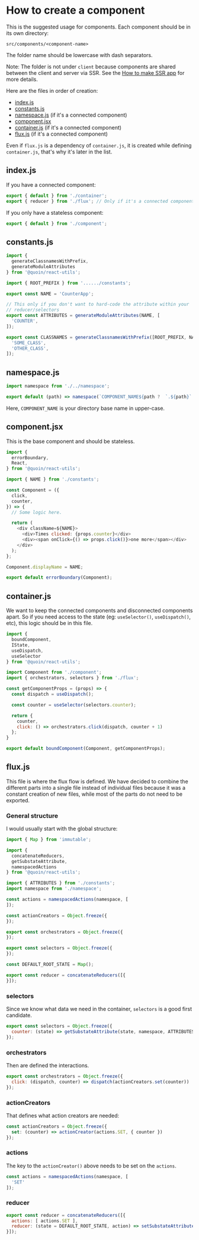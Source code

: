 # How to create a component

This is the suggested usage for components. Each component should be in its own
directory:

    src/components/<component-name>

The folder name should be lowercase with dash separators.

Note: The folder is not under `client` because components are shared between the
client and server via SSR. See the [How to make SSR app](ssr.md) for more
details.

Here are the files in order of creation:

- [index.js](#index)
- [constants.js](#constants)
- [namespace.js](#namespace) (if it's a connected component)
- [component.jsx](#component)
- [container.js](#container) (if it's a connected component)
- [flux.js](#flux) (if it's a connected component)

Even if `flux.js` is a dependency of `container.js`, it is created while
defining `container.js`, that's why it's later in the list.


## index.js <a name="index"></a>

If you have a connected component:

```javascript
export { default } from './container';
export { reducer } from './flux'; // Only if it's a connected component with reducer
```

If you only have a stateless component:

```javascript
export { default } from './component';
```


## constants.js <a name="constants"></a>

```javascript
import {
  generateClassnamesWithPrefix,
  generateModuleAttributes
} from '@quoin/react-utils';

import { ROOT_PREFIX } from '....../constants';

export const NAME = 'CounterApp';

// This only if you don't want to hard-code the attribute within your
// reducer/selectors
export const ATTRIBUTES = generateModuleAttributes(NAME, [
  'COUNTER',
]);

export const CLASSNAMES = generateClassnamesWithPrefix([ROOT_PREFIX, NAME], [
  'SOME_CLASS',
  'OTHER_CLASS',
]);
```


## namespace.js <a name="namespace"></a>

```javascript
import namespace from './../namespace';

export default (path) => namespace(`COMPONENT_NAME${path ?  `.${path}` : ''}`);
```

Here, `COMPONENT_NAME` is your directory base name in upper-case.


## component.jsx <a name="component"></a>

This is the base component and should be stateless.

```javascript
import {
  errorBoundary,
  React,
} from '@quoin/react-utils';

import { NAME } from './constants';

const Component = ({
  click,
  counter,
}) => {
  // Some logic here.

  return (
    <div className=${NAME}>
      <div>Times clicked: {props.counter}</div>
      <div><span onClick={() => props.click()}>one more</span></div>
    </div>
  );
};

Component.displayName = NAME;

export default errorBoundary(Component);
```


## container.js <a name="container"></a>

We want to keep the connected components and disconnected components apart. So
if you need access to the state (eg: `useSelector()`, `useDispatch()`, etc),
this logic should be in this file.

```javascript
import {
  boundComponent,
  IState,
  useDispatch,
  useSelector
} from '@quoin/react-utils';

import Component from './component';
import { orchestrators, selectors } from './flux';

const getComponentProps = (props) => {
  const dispatch = useDispatch();

  const counter = useSelector(selectors.counter);

  return {
    counter,
    click: () => orchestrators.click(dispatch, counter + 1)
  };
}

export default boundComponent(Component, getComponentProps);
```


## flux.js <a name="flux"></a>

This file is where the flux flow is defined. We have decided to combine the
different parts into a single file instead of individual files because it was a
constant creation of new files, while most of the parts do not need to be
exported.


### General structure

I would usually start with the global structure:

```javascript
import { Map } from 'immutable';

import {
  concatenateReducers,
  getSubstateAttribute,
  namespacedActions
} from '@quoin/react-utils';

import { ATTRIBUTES } from './constants';
import namespace from './namespace';

const actions = namespacedActions(namespace, [
]);

const actionCreators = Object.freeze({
});

export const orchestrators = Object.freeze({
});

export const selectors = Object.freeze({
});

const DEFAULT_ROOT_STATE = Map();

export const reducer = concatenateReducers([{
}]);
```

### selectors

Since we know what data we need in the container, `selectors` is a good first
candidate.

```javascript
export const selectors = Object.freeze({
  counter: (state) => getSubstateAttribute(state, namespace, ATTRIBUTES.COUNTER, 0)
});
```


### orchestrators

Then are defined the interactions.

```javascript
export const orchestrators = Object.freeze({
  click: (dispatch, counter) => dispatch(actionCreators.set(counter))
});
```


### actionCreators

That defines what action creators are needed:

```javascript
const actionCreators = Object.freeze({
  set: (counter) => actionCreator(actions.SET, { counter })
});
```


### actions

The key to the `actionCreator()` above needs to be set on the `actions`.

```javascript
const actions = namespacedActions(namespace, [
  'SET'
]);
```


### reducer

```javascript
export const reducer = concatenateReducers([{
  actions: [ actions.SET ],
  reducer: (state = DEFAULT_ROOT_STATE, action) => setSubstateAttribute(state, namespace, ATTRIBUTES.COUNTER, action.payload?.counter)
}]);
```
